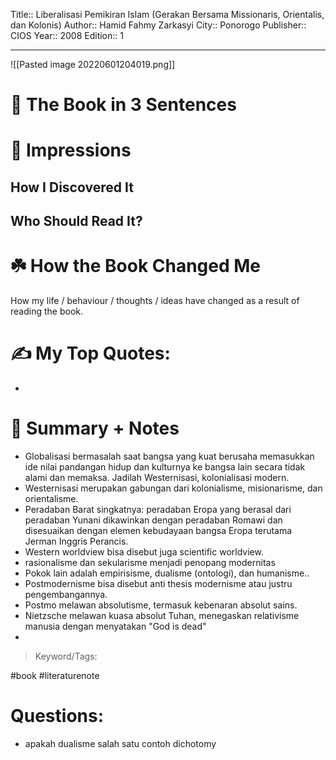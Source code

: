 
Title:: Liberalisasi Pemikiran Islam (Gerakan Bersama Missionaris, Orientalis, dan Kolonis)
Author:: Hamid Fahmy Zarkasyi
City:: Ponorogo
Publisher:: CIOS
Year:: 2008
Edition:: 1

---
![[Pasted image 20220601204019.png]]

# 🚀 The Book in 3 Sentences

# 🎨 Impressions

## How I Discovered It

## Who Should Read It?

# ☘️ How the Book Changed Me

How my life / behaviour / thoughts / ideas have changed as a result of reading the book.

# ✍️ My Top Quotes:
- 


# 📒 Summary + Notes
- Globalisasi bermasalah saat bangsa yang kuat berusaha memasukkan ide nilai pandangan hidup dan kulturnya ke bangsa lain secara tidak alami dan memaksa. Jadilah Westernisasi, kolonialisasi modern.
- Westernisasi merupakan gabungan dari kolonialisme, misionarisme, dan orientalisme.
- Peradaban Barat singkatnya: peradaban Eropa yang berasal dari peradaban Yunani dikawinkan dengan peradaban Romawi dan disesuaikan dengan elemen kebudayaan bangsa Eropa terutama Jerman Inggris Perancis.
- Western worldview bisa disebut juga scientific worldview. 
- rasionalisme dan sekularisme menjadi penopang modernitas
- Pokok lain adalah empirisisme, dualisme (ontologi), dan humanisme..
- Postmodernisme bisa disebut anti thesis modernisme atau justru pengembangannya.
- Postmo melawan absolutisme, termasuk kebenaran absolut sains. 
- Nietzsche melawan kuasa absolut Tuhan, menegaskan relativisme manusia dengan menyatakan "God is dead"
- 




> Keyword/Tags: 

#book
#literaturenote 

# Questions:
- apakah dualisme salah satu contoh dichotomy